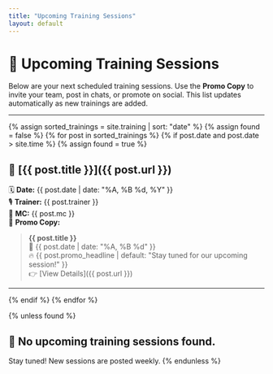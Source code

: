 ```yaml
---
title: "Upcoming Training Sessions"
layout: default
---
```


# 📆 Upcoming Training Sessions

Below are your next scheduled training sessions. Use the **Promo Copy** to invite your team, post in chats, or promote on social. This list updates automatically as new trainings are added.

---

{% assign sorted_trainings = site.training | sort: "date" %}
{% assign found = false %}
{% for post in sorted_trainings %}
  {% if post.date and post.date > site.time %}
    {% assign found = true %}

## 🔹 [{{ post.title }}]({{ post.url }})
🗓️ **Date:** {{ post.date | date: "%A, %B %d, %Y" }}  
🎙️ **Trainer:** {{ post.trainer }}  
🎤 **MC:** {{ post.mc }}  
🧾 **Promo Copy:**

> **{{ post.title }}**  
> 📅 {{ post.date | date: "%A, %B %d" }}  
> 🔥 {{ post.promo_headline | default: "Stay tuned for our upcoming session!" }}  
> 👉 [View Details]({{ post.url }})

---

  {% endif %}
{% endfor %}

{% unless found %}
## 🙅 No upcoming training sessions found.

Stay tuned! New sessions are posted weekly.
{% endunless %}
